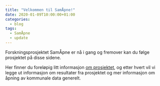 ```yaml
---
title: "Velkommen til SamÅpne!"
date: 2020-01-09T10:00:00+01:00
categories:
  - blog
tags:
  - SamÅpne
  - update
---
```


Forskningsprosjektet SamÅpne er nå i gang og fremover kan du følge prosjektet på disse sidene.

Her finner du foreløpig litt informasjon [om prosjektet](/om), og etter hvert vil vi legge ut informasjon om resultater fra prosjektet og mer informasjon om åpning av kommunale data generelt.
